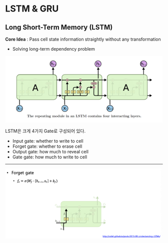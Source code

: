 # LSTM & GRU

## Long Short-Term Memory (LSTM)

**Core Idea** : Pass cell state information straightly without any transformation

- Solving long-term dependency problem

![Screen Shot 2021-09-10 at 11.42.14 PM](../../assets/images/nlp-04-01.png)

LSTM은 크게 4가지 Gate로 구성되어 있다.

- Input gate: whether to write to cell
- Forget gate: whether to erase cell
- Output gate: how much to reveal cell
- Gate gate: how much to write to cell

---

![Screen Shot 2021-09-10 at 11.46.55 PM](../../assets/images/nlp-04-02.png)

